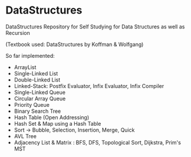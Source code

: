 # DataStructures

DataStructures Repository for Self Studying
for Data Structures as well as Recursion

(Textbook used: DataStructures by Koffman & Wolfgang)

So far implemented:
  - ArrayList
  - Single-Linked List
  - Double-Linked List
  - Linked-Stack: Postfix Evaluator, Infix Evaluator, Infix Compiler
  - Single-Linked Queue
  - Circular Array Queue
  - Priority Queue
  - Binary Search Tree
  - Hash Table (Open Addressing)
  - Hash Set & Map using a Hash Table
  - Sort -> Bubble, Selection, Insertion, Merge, Quick
  - AVL Tree
  - Adjacency List & Matrix : BFS, DFS, Topological Sort, Dijkstra, Prim's MST
